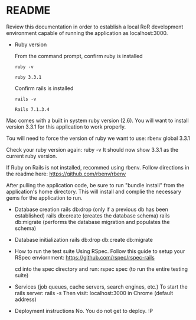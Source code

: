 # README

Review this documentation in order to establish a local RoR development environment capable of running the application as localhost:3000.

* Ruby version

  From the command prompt, confirm ruby is installed
  
    `ruby -v`

    `ruby 3.3.1`

  Confirm rails is installed
  
    `rails -v`

    `Rails 7.1.3.4`

Mac comes with a built in system ruby version (2.6). You will want to install version 3.3.1 for this application to work properly.

Tou will need to force the version of ruby we want to use:
  rbenv global 3.3.1

Check your ruby version again:
  ruby -v
It should now show 3.3.1 as the current ruby version.

If Ruby on Rails is not installed, recommed using rbenv. Follow directions in the readme here:
  https://github.com/rbenv/rbenv

After pulling the application code, be sure to run "bundle install" from the application's home directory. This will install and complie the necessary gems for the application to run.

* Database creation
    rails db:drop (only if a previous db has been established)
    rails db:create (creates the database schema)
    rails db:migrate (performs the database migration and populates the schema)

* Database initialization
  rails db:drop db:create db:migrate

* How to run the test suite
    Using RSpec. Follow this guide to setup your RSpec enviornment:
    https://github.com/rspec/rspec-rails

  cd into the spec directory and run:
    rspec spec (to run the entire testing suite)

* Services (job queues, cache servers, search engines, etc.)
    To start the rails server:
      rails -s
    Then visit: localhost:3000 in Chrome (default address)

* Deployment instructions
  No. You do not get to deploy. :P

